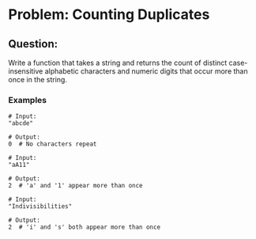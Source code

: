# Problem: Counting Duplicates
## Question:
Write a function that takes a string and returns the count of distinct case-insensitive alphabetic characters and numeric digits that occur more than once in the string.

### Examples
```
# Input:
"abcde"

# Output:
0  # No characters repeat

# Input:
"aA11"

# Output:
2  # 'a' and '1' appear more than once

# Input:
"Indivisibilities"

# Output:
2  # 'i' and 's' both appear more than once
```
